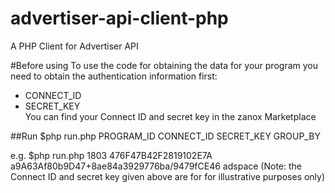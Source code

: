 # advertiser-api-client-php
A PHP Client for Advertiser API

#Before using
To use the code for obtaining the data for your program you need to obtain the authentication information first:
* CONNECT_ID
* SECRET_KEY  
You can find your Connect ID and secret key in the zanox Marketplace

##Run
$php run.php PROGRAM_ID CONNECT_ID SECRET_KEY GROUP_BY

e.g.
$php run.php 1803 476F47B42F2819102E7A a9A63Af80b9D47+8ae84a3929776ba/9479fCE46 adspace
(Note: the Connect ID and secret key given above are for for illustrative purposes only)
